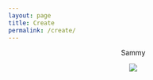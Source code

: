 ```yaml
---
layout: page
title: Create
permalink: /create/
---
```


<p align="center"><td>Sammy</td></p>
<p align="center"><img src="{{ site.baseurl }}/images/sammy.png"></p>
